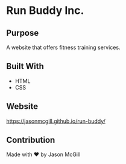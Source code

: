 # Run Buddy Inc.

## Purpose
A website that offers fitness training services.

## Built With
* HTML
* CSS

## Website
https://jasonmcgill.github.io/run-buddy/

## Contribution
Made with ❤️ by Jason McGill

